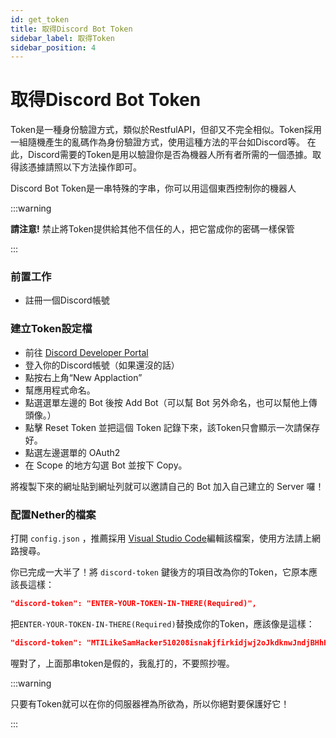 ```yaml
---
id: get_token
title: 取得Discord Bot Token
sidebar_label: 取得Token
sidebar_position: 4
---
```


# 取得Discord Bot Token

Token是一種身份驗證方式，類似於RestfulAPI，但卻又不完全相似。Token採用一組隨機產生的亂碼作為身份驗證方式，使用這種方法的平台如Discord等。
在此，Discord需要的Token是用以驗證你是否為機器人所有者所需的一個憑據。取得該憑據請照以下方法操作即可。

Discord Bot Token是一串特殊的字串，你可以用這個東西控制你的機器人

:::warning

**請注意!** 禁止將Token提供給其他不信任的人，把它當成你的密碼一樣保管

:::

### 前置工作

* 註冊一個Discord帳號

### 建立Token設定檔

- 前往 [Discord Developer Portal](https://discordapp.com/developers/applications)
- 登入你的Discord帳號（如果還沒的話）
- 點按右上角“New Applaction”
- 幫應用程式命名。
- 點選選單左邊的 Bot 後按 Add Bot（可以幫 Bot 另外命名，也可以幫他上傳頭像。）
- 點擊 Reset Token 並把這個 Token 記錄下來，該Token只會顯示一次請保存好。
- 點選左邊選單的 OAuth2
- 在 Scope 的地方勾選 Bot 並按下 Copy。

將複製下來的網址貼到網址列就可以邀請自己的 Bot 加入自己建立的 Server 囉！

### 配置Nether的檔案

打開 `config.json` ，推薦採用 [Visual Studio Code](https://code.visualstudio.com)編輯該檔案，使用方法請上網路搜尋。

你已完成一大半了！將 `discord-token` 鍵後方的項目改為你的Token，它原本應該長這樣：

```json title=config.json
"discord-token": "ENTER-YOUR-TOKEN-IN-THERE(Required)",
```
把`ENTER-YOUR-TOKEN-IN-THERE(Required)`替換成你的Token，應該像是這樣：

```json title=config.json
"discord-token": "MTILikeSamHacker510208isnakjfirkidjwj2oJkdknwJndjBHhHbU2848",
```

喔對了，上面那串token是假的，我亂打的，不要照抄喔。

:::warning

只要有Token就可以在你的伺服器裡為所欲為，所以你絕對要保護好它！

:::